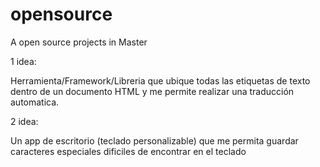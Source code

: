 # opensource
A open source projects in Master


1 idea:

Herramienta/Framework/Libreria que ubique todas las etiquetas de texto dentro de un documento HTML y me permite realizar una traducción automatica.


2 idea:

Un app de escritorio (teclado personalizable) que me permita guardar caracteres especiales dificiles de encontrar en el teclado

